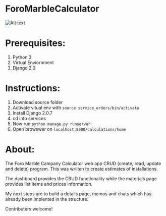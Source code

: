 # ForoMarbleCalculator
![Alt text](foro_img1.jpg?raw=true "Optional Title")
# Prerequisites:
1. Python 3
2. Virtual Enviornment
3. Django 2.0


# Instructions:
1. Download source folder
2. Activate vitual env with `source service_orders/bin/activate`
3. Install Django 2.0.7
4. cd into services
5. Now run `python manage.py runserver`
6. Open browswer on `localhost:8000/calculations/home`

# About:

   The Foro Marble Campany Calculator web app CRUD (create, read, update and delete) program. 
This was wriiten to create estimates of installations. 

   The dashboard provides the CRUD functionality while the materials page provides list items and prices
information.

   My next steps are to build a  details page, memos and chats which has already been implented in the structure.

Contributers welcome!

    


